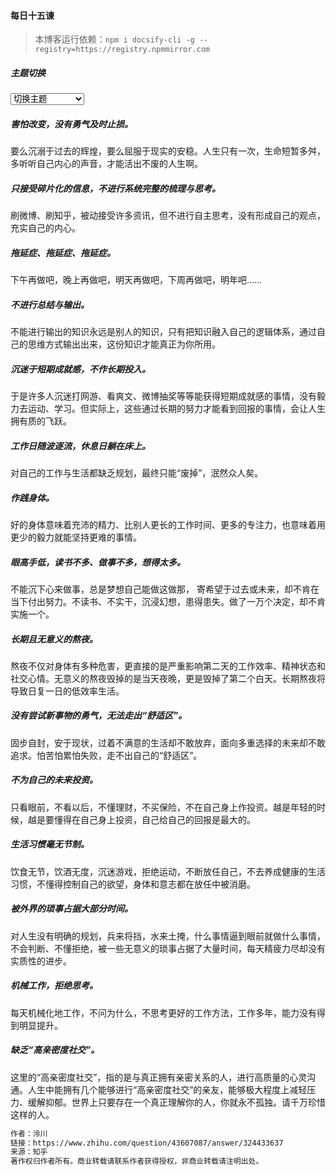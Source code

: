 #### 每日十五谏

> 本博客运行依赖：`npm i docsify-cli -g --registry=https://registry.npmmirror.com`     

##### 主题切换

<select id="themeSkins">
  <option value="./_theme/markdown-theme.css">切换主题</option>
  <option value="./_theme/fancy.css">fancy</option>
  <option value="./_theme/nico.css">nico</option>
  <option value="./_theme/awesome-green.css">awesome-green</option>
  <option value="./_theme/channing-cyan.css">channing-cyan</option>
  <option value="./_theme/scrolls.css">scrolls</option>
  <option value="./_theme/v-green.css">v-green</option>
</select>

##### 害怕改变，没有勇气及时止损。

要么沉溺于过去的辉煌，要么屈服于现实的安稳。人生只有一次，生命短暂多舛，多听听自己内心的声音，才能活出不废的人生啊。

##### 只接受碎片化的信息，不进行系统完整的梳理与思考。

刷微博、刷知乎，被动接受许多资讯，但不进行自主思考，没有形成自己的观点，充实自己的内心。

##### 拖延症、拖延症、拖延症。

下午再做吧，晚上再做吧，明天再做吧，下周再做吧，明年吧……

##### 不进行总结与输出。

不能进行输出的知识永远是别人的知识，只有把知识融入自己的逻辑体系，通过自己的思维方式输出出来，这份知识才能真正为你所用。

##### 沉迷于短期成就感，不作长期投入。

于是许多人沉迷打网游、看爽文、微博抽奖等等能获得短期成就感的事情，没有毅力去运动、学习。但实际上，这些通过长期的努力才能看到回报的事情，会让人生拥有质的飞跃。

##### 工作日随波逐流，休息日躺在床上。

对自己的工作与生活都缺乏规划，最终只能“废掉”，泯然众人矣。

##### 作践身体。

好的身体意味着充沛的精力、比别人更长的工作时间、更多的专注力，也意味着用更少的毅力就能坚持更难的事情。

##### 眼高手低，读书不多、做事不多，想得太多。

不能沉下心来做事，总是梦想自己能做这做那， 寄希望于过去或未来，却不肯在当下付出努力。不读书、不实干，沉浸幻想，患得患失。做了一万个决定，却不肯实施一个。

##### 长期且无意义的熬夜。

熬夜不仅对身体有多种危害，更直接的是严重影响第二天的工作效率、精神状态和社交心情。无意义的熬夜毁掉的是当天夜晚，更是毁掉了第二个白天。长期熬夜将导致日复一日的低效率生活。

##### 没有尝试新事物的勇气，无法走出“舒适区”。

固步自封，安于现状，过着不满意的生活却不敢放弃，面向多重选择的未来却不敢追求。怕苦怕累怕失败，走不出自己的“舒适区”。

##### 不为自己的未来投资。

只看眼前，不看以后，不懂理财，不买保险，不在自己身上作投资。越是年轻的时候，越是要懂得在自己身上投资，自己给自己的回报是最大的。

##### 生活习惯毫无节制。

饮食无节，饮酒无度，沉迷游戏，拒绝运动，不断放任自己，不去养成健康的生活习惯，不懂得控制自己的欲望，身体和意志都在放任中被消磨。

##### 被外界的琐事占据大部分时间。

对人生没有明确的规划，兵来将挡，水来土掩，什么事情逼到眼前就做什么事情，不会判断、不懂拒绝，被一些无意义的琐事占据了大量时间，每天精疲力尽却没有实质性的进步。

##### 机械工作，拒绝思考。

每天机械化地工作，不问为什么，不思考更好的工作方法，工作多年，能力没有得到明显提升。

##### 缺乏“高亲密度社交”。

这里的“高亲密度社交”，指的是与真正拥有亲密关系的人，进行高质量的心灵沟通。人生中能拥有几个能够进行“高亲密度社交”的亲友，能够极大程度上减轻压力、缓解抑郁。世界上只要存在一个真正理解你的人，你就永不孤独。请千万珍惜这样的人。

```bash
作者：泠川
链接：https://www.zhihu.com/question/43607087/answer/324433637
来源：知乎
著作权归作者所有。商业转载请联系作者获得授权，非商业转载请注明出处。
```
